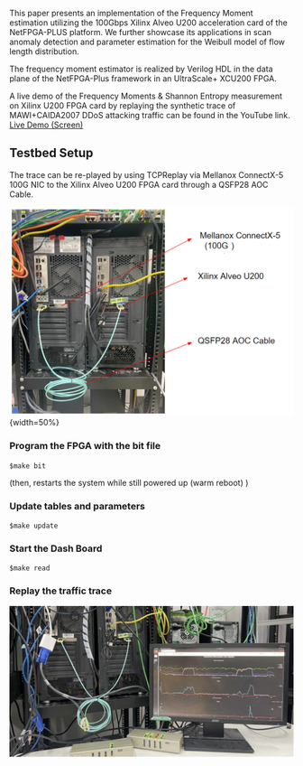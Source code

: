 This paper presents an implementation of the Frequency Moment estimation utilizing the 100Gbps Xilinx Alveo U200 acceleration card of the NetFPGA-PLUS platform. We further showcase its applications in scan anomaly detection and parameter estimation for the Weibull model of flow length distribution.

The frequency moment estimator is realized by Verilog HDL in the data plane of the NetFPGA-Plus framework in an UltraScale+ XCU200 FPGA.

A live demo of the Frequency Moments & Shannon Entropy measurement on Xilinx U200 FPGA card by replaying the synthetic trace of MAWI+CAIDA2007 DDoS attacking traffic can be found in the YouTube link. [Live Demo (Screen)](https://youtu.be/2DYGdhCmW_4)

## Testbed Setup

The trace can be re-played by using TCPReplay via Mellanox ConnectX-5 100G NIC to the Xilinx Alveo U200 FPGA card through a QSFP28 AOC Cable.

![Alt text](test_bed.png){width=50%}

### Program the FPGA with the bit file

~~~
$make bit
~~~

(then, restarts the system while still powered up (warm reboot) )

### Update tables and parameters

~~~
$make update
~~~

### Start the Dash Board

~~~
$make read
~~~

### Replay the traffic trace

![Alt text](s_136577.png)

